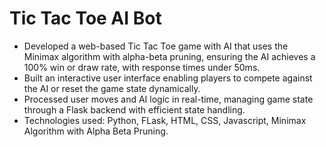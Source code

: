# Tic Tac Toe AI Bot
* Developed a web-based Tic Tac Toe game with AI that uses the Minimax algorithm with alpha-beta pruning, ensuring the AI achieves a 100% win or draw rate, with response times under 50ms.
* Built an interactive user interface enabling players to compete against the AI or reset the game state dynamically.
* Processed user moves and AI logic in real-time, managing game state through a Flask backend with efficient state handling.
* Technologies used: Python, FLask, HTML, CSS, Javascript, Minimax Algorithm with Alpha Beta Pruning.
